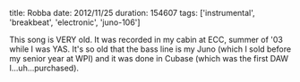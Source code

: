 title: Robba
date: 2012/11/25
duration: 154607
tags: ['instrumental', 'breakbeat', 'electronic', 'juno-106']

This song is VERY old. It was recorded in my cabin at ECC, summer of '03 while I was YAS. It's so old that the bass line is my Juno (which I sold before my senior year at WPI) and it was done in Cubase (which was the first DAW I...uh...purchased).
